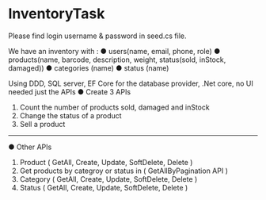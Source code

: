 # InventoryTask
Please find login username & password in seed.cs file.

We have an inventory with :
● users(name, email, phone, role)
● products(name, barcode, description, weight, status(sold, inStock, damaged))
● categories (name)
● status (name)


Using DDD, SQL server, EF Core for the database provider, .Net core, no UI needed just
the APIs
● Create 3 APIs
1) Count the number of products sold, damaged and inStock
2) Change the status of a product
3) Sell a product
-----------------------------------------

● Other  APIs
1) Product ( GetAll, Create, Update, SoftDelete, Delete )
2) Get products by categroy or status in ( GetAllByPagination API )
3) Category ( GetAll, Create, Update, SoftDelete, Delete )
4) Status ( GetAll, Create, Update, SoftDelete, Delete )


